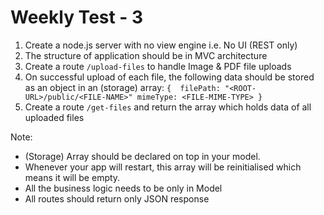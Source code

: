 # Weekly Test - 3 

 1. Create a node.js server with no view engine i.e. No UI (REST only)
 2. The structure of application should be in MVC architecture
 3. Create a route `/upload-files` to handle Image & PDF file uploads
 4. On successful upload of each file, the following data should be stored as an object in an (storage)  array: 
`{ 
	filePath: "<ROOT-URL>/public/<FILE-NAME>"
	mimeType: <FILE-MIME-TYPE>
}`
5. Create a route `/get-files` and return the array which holds data of all uploaded files

Note: 
- (Storage) Array should be declared on top in your model.
- Whenever your app will restart, this array will be reinitialised which means it will be empty.
- All the business logic needs to be only in Model
- All routes should return only JSON response
